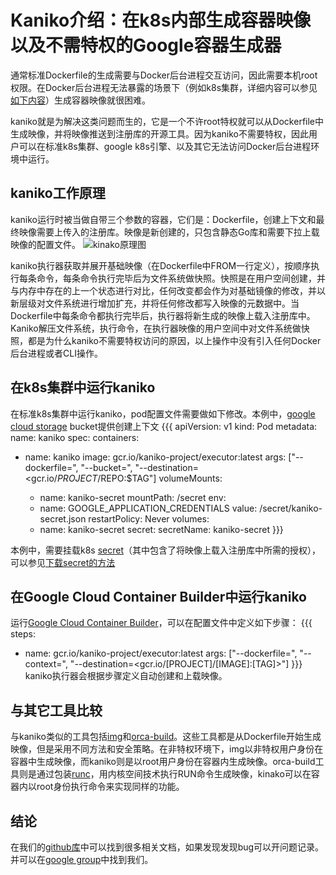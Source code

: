 # Kaniko介绍：在k8s内部生成容器映像以及不需特权的Google容器生成器

通常标准Dockerfile的生成需要与Docker后台进程交互访问，因此需要本机root权限。在Docker后台进程无法暴露的场景下（例如k8s集群，详细内容可以参见[如下内容](https://github.com/kubernetes/kubernetes/issues/1806)）生成容器映像就很困难。

kaniko就是为解决这类问题而生的，它是一个不许root特权就可以从Dockerfile中生成映像，并将映像推送到注册库的开源工具。因为kaniko不需要特权，因此用户可以在标准k8s集群、google k8s引擎、以及其它无法访问Docker后台进程环境中运行。

## kaniko工作原理

kaniko运行时被当做自带三个参数的容器，它们是：Dockerfile，创建上下文和最终映像需要上传入的注册库。映像是新创建的，只包含静态Go库和需要下拉上载映像的配置文件。
![kinako原理图](https://github.com/hokingyang/learngit/blob/master/kinako%E5%8E%9F%E7%90%86.png)

kaniko执行器获取并展开基础映像（在Dockerfile中FROM一行定义），按顺序执行每条命令，每条命令执行完毕后为文件系统做快照。快照是在用户空间创建，并与内存中存在的上一个状态进行对比，任何改变都会作为对基础镜像的修改，并以新层级对文件系统进行增加扩充，并将任何修改都写入映像的元数据中。当Dockerfile中每条命令都执行完毕后，执行器将新生成的映像上载入注册库中。
Kaniko解压文件系统，执行命令，在执行器映像的用户空间中对文件系统做快照，都是为什么kaniko不需要特权访问的原因，以上操作中没有引入任何Docker后台进程或者CLI操作。

## 在k8s集群中运行kaniko

在标准k8s集群中运行kaniko，pod配置文件需要做如下修改。本例中，[google cloud storage](https://cloud.google.com/storage/) bucket提供创建上下文
{{{
    apiVersion: v1
kind: Pod
metadata:
 name: kaniko
spec:
 containers:
 - name: kaniko
   image: gcr.io/kaniko-project/executor:latest
   args: ["--dockerfile=<path to Dockerfile>",
           "--bucket=<GCS bucket>",
           "--destination=<gcr.io/$PROJECT/$REPO:$TAG"]
   volumeMounts:
     - name: kaniko-secret
       mountPath: /secret
   env:
     - name: GOOGLE_APPLICATION_CREDENTIALS
       value: /secret/kaniko-secret.json
 restartPolicy: Never
 volumes:
   - name: kaniko-secret
     secret:
       secretName: kaniko-secret
}}}

本例中，需要挂载k8s [secret](https://kubernetes.io/docs/concepts/configuration/secret/)（其中包含了将映像上载入注册库中所需的授权），可以参见[下载secret的方法](https://github.com/GoogleCloudPlatform/kaniko)

## 在Google Cloud Container Builder中运行kaniko

运行[Google Cloud Container Builder](https://cloud.google.com/container-builder/docs/)，可以在配置文件中定义如下步骤：
{{{
    steps:
 - name: gcr.io/kaniko-project/executor:latest
   args: ["--dockerfile=<path to Dockerfile>",
          "--context=<path to build context>",
          "--destination=<gcr.io/[PROJECT]/[IMAGE]:[TAG]>"]
}}}
kaniko执行器会根据步骤定义自动创建和上载映像。

## 与其它工具比较

与kaniko类似的工具包括[img](https://github.com/genuinetools/img)和[orca-build](https://github.com/cyphar/orca-build)。这些工具都是从Dockerfile开始生成映像，但是采用不同方法和安全策略。在非特权环境下，img以非特权用户身份在容器中生成映像，而kaniko则是以root用户身份在容器内生成映像。orca-build工具则是通过包装[runc](https://github.com/opencontainers/runc)，用内核空间技术执行RUN命令生成映像，kinako可以在容器内以root身份执行命令来实现同样的功能。

## 结论

在我们的[github库](https://github.com/GoogleCloudPlatform/kaniko)中可以找到很多相关文档，如果发现发现bug可以开问题记录。并可以在[google group](https://groups.google.com/forum/#!forum/kaniko-users)中找到我们。


